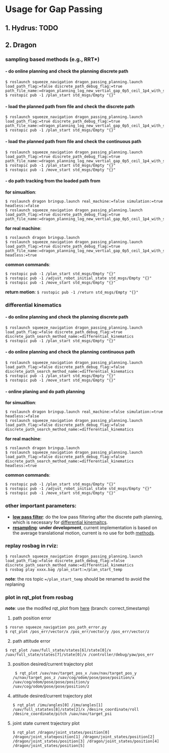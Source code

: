 # Usage for Gap Passing

## 1. Hydrus: TODO

## 2. Dragon

### sampling based methods (e.g., RRT*)

#### - do online planning and check the planning discrete path
```
$ roslaunch squeeze_navigation dragon_passing_planning.launch load_path_flag:=false discrete_path_debug_flag:=true  path_file_name:=dragon_planning_log_new_vertial_gap_0p5_ceil_1p4_with_side_wall3_best.txt
$ rostopic pub -1 /plan_start std_msgs/Empty "{}"
```

#### - load the planned path from file and check the discrete path
```
$ roslaunch squeeze_navigation dragon_passing_planning.launch load_path_flag:=true discrete_path_debug_flag:=true  path_file_name:=dragon_planning_log_new_vertial_gap_0p5_ceil_1p4_with_side_wall3_best.txt
$ rostopic pub -1 /plan_start std_msgs/Empty "{}"
```

#### - load the planned path from file and check the continuous path 
```
$ roslaunch squeeze_navigation dragon_passing_planning.launch load_path_flag:=true discrete_path_debug_flag:=true  path_file_name:=dragon_planning_log_new_vertial_gap_0p5_ceil_1p4_with_side_wall3_best.txt
$ rostopic pub -1 /plan_start std_msgs/Empty "{}"
$ rostopic pub -1 /move_start std_msgs/Empty "{}"
```

#### - do path tracking from the loaded path from

  **for simualtion**:
  ```
  $ roslaunch dragon bringup.launch real_machine:=false simulation:=true headless:=false
  $ roslaunch squeeze_navigation dragon_passing_planning.launch load_path_flag:=true discrete_path_debug_flag:=true   path_file_name:=dragon_planning_log_new_vertial_gap_0p5_ceil_1p4_with_side_wall3_best.txt
  ```

  **for real machine**:
  ```
  $ roslaunch dragon bringup.launch
  $ roslaunch squeeze_navigation dragon_passing_planning.launch load_path_flag:=true discrete_path_debug_flag:=true  path_file_name:=dragon_planning_log_new_vertial_gap_0p5_ceil_1p4_with_side_wall3_best.txt headless:=true
  ```

  **common commands**:
  ```
  $ rostopic pub -1 /plan_start std_msgs/Empty "{}"
  $ rostopic pub -1 /adjust_robot_initial_state std_msgs/Empty "{}"
  $ rostopic pub -1 /move_start std_msgs/Empty "{}"
  ```
  **return motion**: `$ rostopic pub -1 /return std_msgs/Empty "{}"`

### differential kinematics

#### - do online planning and check the planning discrete path
```
$ roslaunch squeeze_navigation dragon_passing_planning.launch load_path_flag:=false discrete_path_debug_flag:=true discrete_path_search_method_name:=differential_kinematics
$ rostopic pub -1 /plan_start std_msgs/Empty "{}"
```

#### - do online planning and check the planning continuous path
```
$ roslaunch squeeze_navigation dragon_passing_planning.launch load_path_flag:=false discrete_path_debug_flag:=false discrete_path_search_method_name:=differential_kinematics
$ rostopic pub -1 /plan_start std_msgs/Empty "{}"
$ rostopic pub -1 /move_start std_msgs/Empty "{}"
```

#### - online planing and do path planning

  **for simualtion**:
  ```
  $ roslaunch dragon bringup.launch real_machine:=false simulation:=true headless:=false
  $ roslaunch squeeze_navigation dragon_passing_planning.launch load_path_flag:=false discrete_path_debug_flag:=false discrete_path_search_method_name:=differential_kinematics
  ```

  **for real machine**:
  ```
  $ roslaunch dragon bringup.launch
  $ roslaunch squeeze_navigation dragon_passing_planning.launch load_path_flag:=false discrete_path_debug_flag:=false discrete_path_search_method_name:=differential_kinematics headless:=true
  ```

  **common commands**:
  ```
  $ rostopic pub -1 /plan_start std_msgs/Empty "{}"
  $ rostopic pub -1 /adjust_robot_initial_state std_msgs/Empty "{}"
  $ rostopic pub -1 /move_start std_msgs/Empty "{}"
  ```

### other important parameters:
- [**low pass filter**](https://github.com/tongtybj/motion_planning/blob/master/aerial_motion/squeeze_navigation/src/squeeze_navigation.cpp#L166-L230): do the low pass filtering after the discrete path planning, which is necessary for [differential kinemaitcs](https://github.com/tongtybj/motion_planning/blob/master/aerial_motion/squeeze_navigation/config/differential_kinematics/dragon_quad.yaml#L8-L10).
- [**resampling**](https://github.com/tongtybj/motion_planning/blob/master/aerial_motion/squeeze_navigation/src/squeeze_navigation.cpp#L228-L323): **under development**, current implementation is based on the average translational motion, current is no use for both [methods](https://github.com/tongtybj/motion_planning/blob/master/aerial_motion/squeeze_navigation/config/differential_kinematics/dragon_quad.yaml#L12-L13).


### replay rosbag in rviz:
```
$ roslaunch squeeze_navigation dragon_passing_planning.launch load_path_flag:=false discrete_path_debug_flag:=false discrete_path_search_method_name:=differential_kinematics
$ rosbag play xxxx.bag /plan_start:=/plan_start_temp
```
**note**: the ros topic `=/plan_start_temp` should be renamed to avoid the replaning

### plot in rqt_plot from rosbag

**note**: use the modifed rqt_plot from [here](https://github.com/tongtybj/rqt_plot/tree/correct_timestamp) (branch: correct_timestamp)

1. path position error
  ```
  $ rosrun squeeze_navigation pos_path_error.py
  $ rqt_plot /pos_err/vector/x /pos_err/vector/y /pos_err/vector/z
  ```
2. path attitude error
  ```
  $ rqt_plot /uav/full_state/states[6]/state[0]/x /uav/full_state/states[7]/state[0]/x /controller/debug/yaw/pos_err
  ```

3. position desired/current trajectory plot
   ```
    $ rqt_plot /uav/nav/target_pos_x /uav/nav/target_pos_y /u/nav/target_pos_z /uav/cog/odom/pose/pose/position/x /uav/cog/odom/pose/pose/position/y /uav/cog/odom/pose/pose/position/z
   ```

4. attitude desired/current trajectory plot
   ```
   $ rqt_plot /imu/angles[0] /imu/angles[1] /uav/full_statates[8]/state[2]/x /desire_coordinate/roll /desire_coordinate/pitch /uav/nav/target_psi
   ```

5. joint state current trajectory plot
   ```
   $ rqt_plot /dragon/joint_states/position[0] /dragon/joint_stateposition[1] /dragon/joint_states/position[2] /dragon/joint_states/position[3] /dragon/joint_states/position[4] /dragon/joint_states/position[5]
   ```